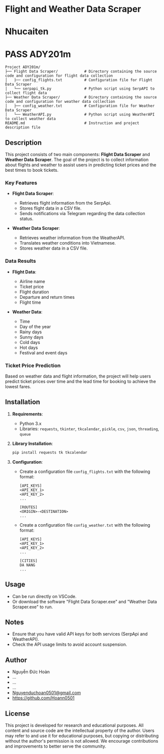 # Flight and Weather Data Scraper
# Nhucaiten
# PASS ADY201m

```
Project ADY201m/
├── Flight Data Scraper/            # Directory containing the source code and configuration for flight data collection
│   ├── config_flights.txt          # Configuration file for Flight Data Scraper
│   └── serpapi_tk.py               # Python script using SerpAPI to collect flight data
├── Weather Data Scraper/           # Directory containing the source code and configuration for weather data collection
│   ├── config_weather.txt          # Configuration file for Weather Data Scraper
│   └── WeatherAPI.py               # Python script using WeatherAPI to collect weather data
README.md                           # Instruction and project description file
```

## Description
This project consists of two main components: **Flight Data Scraper** and **Weather Data Scraper**. The goal of the project is to collect information about flights and weather to assist users in predicting ticket prices and the best times to book tickets.

### Key Features
- **Flight Data Scraper**:
  - Retrieves flight information from the SerpApi.
  - Stores flight data in a CSV file.
  - Sends notifications via Telegram regarding the data collection status.

- **Weather Data Scraper**:
  - Retrieves weather information from the WeatherAPI.
  - Translates weather conditions into Vietnamese.
  - Stores weather data in a CSV file.

### Data Results
- **Flight Data**:
  - Airline name
  - Ticket price
  - Flight duration
  - Departure and return times
  - Flight time

- **Weather Data**:
  - Time
  - Day of the year
  - Rainy days
  - Sunny days
  - Cold days
  - Hot days
  - Festival and event days

### Ticket Price Prediction
Based on weather data and flight information, the project will help users predict ticket prices over time and the lead time for booking to achieve the lowest fares.

## Installation
1. **Requirements**:
   - Python 3.x
   - Libraries: `requests`, `tkinter`, `tkcalendar`, `pickle`, `csv`, `json`, `threading`, `queue`

2. **Library Installation**:
   ```bash
   pip install requests tk tkcalendar
   ```

3. **Configuration**:
   - Create a configuration file `config_flights.txt` with the following format:
     ```plaintext
     [API_KEYS]
     <API_KEY_1>
     <API_KEY_2>
     ...
     
     [ROUTES]
     <ORIGIN>-<DESTINATION>
     ...
     ```

   - Create a configuration file `config_weather.txt` with the following format:
     ```plaintext
     [API_KEYS]
     <API_KEY_1>
     <API_KEY_2>
     ...
     
     [CITIES]
     DA NANG
     ...
     ```

## Usage
- Can be run directly on VSCode.
- Or download the software "Flight Data Scraper.exe" and "Weather Data Scraper.exe" to run.

## Notes
- Ensure that you have valid API keys for both services (SerpApi and WeatherAPI).
- Check the API usage limits to avoid account suspension.

## Author
- Nguyễn Đức Hoàn
- ...
- ...
- ...
- Nguyenduchoan0501@gmail.com
- https://github.com/Hoann0501

## License
This project is developed for research and educational purposes. All content and source code are the intellectual property of the author. Users may refer to and use it for educational purposes, but copying or distributing without the author's permission is not allowed. We encourage contributions and improvements to better serve the community.
